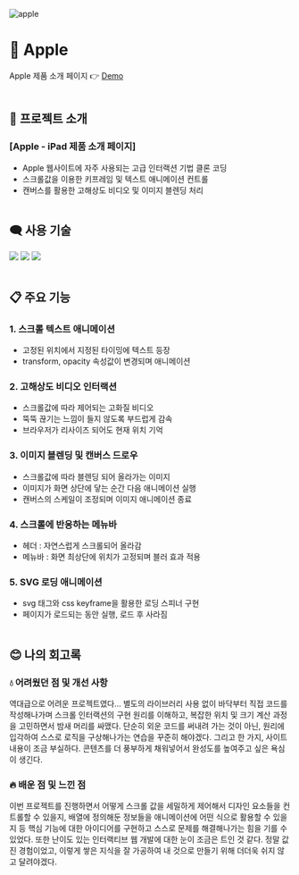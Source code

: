 ![apple](https://user-images.githubusercontent.com/110226567/213878791-c39e31ca-01e6-4728-b8b9-9374b6249ba0.png)

# 🍎 Apple

Apple 제품 소개 페이지 👉 [Demo](https://imjone.github.io/apple/)
<br><br>

## 📢 프로젝트 소개

### [Apple - iPad 제품 소개 페이지]

- Apple 웹사이트에 자주 사용되는 고급 인터랙션 기법 클론 코딩
- 스크롤값을 이용한 키프레임 및 텍스트 애니메이션 컨트롤
- 캔버스를 활용한 고해상도 비디오 및 이미지 블렌딩 처리
  <br><br>

## 🗨️ 사용 기술

<div>
  <img src="https://img.shields.io/badge/HTML-e34f26?style=flat-square&logo=HTML5&logoColor=white"/>
  <img src="https://img.shields.io/badge/CSS-1572b6?style=flat-square&logo=CSS3&logoColor=white"/>
  <img src="https://img.shields.io/badge/JavaScript-f7df1e?style=flat-square&logo=JavaScript&logoColor=white"/>
</div>
<br>

## 📋 주요 기능

### 1. 스크롤 텍스트 애니메이션

- 고정된 위치에서 지정된 타이밍에 텍스트 등장
- transform, opacity 속성값이 변경되며 애니메이션

### 2. 고해상도 비디오 인터랙션

- 스크롤값에 따라 제어되는 고화질 비디오
- 뚝뚝 끊기는 느낌이 들지 않도록 부드럽게 감속
- 브라우저가 리사이즈 되어도 현재 위치 기억

### 3. 이미지 블렌딩 및 캔버스 드로우

- 스크롤값에 따라 블렌딩 되어 올라가는 이미지
- 이미지가 화면 상단에 닿는 순간 다음 애니메이션 실행
- 캔버스의 스케일이 조정되며 이미지 애니메이션 종료

### 4. 스크롤에 반응하는 메뉴바

- 헤더 : 자연스럽게 스크롤되어 올라감
- 메뉴바 : 화면 최상단에 위치가 고정되며 블러 효과 적용

### 5. SVG 로딩 애니메이션

- svg 태그와 css keyframe을 활용한 로딩 스피너 구현
- 페이지가 로드되는 동안 실행, 로드 후 사라짐
  <br><br>

## 😊 나의 회고록

### 💧 어려웠던 점 및 개선 사항

역대급으로 어려운 프로젝트였다…
별도의 라이브러리 사용 없이 바닥부터 직접 코드를 작성해나가며 스크롤 인터랙션의 구현 원리를 이해하고,
복잡한 위치 및 크기 계산 과정을 고민하면서 밤새 머리를 싸맸다.
단순히 외운 코드를 써내려 가는 것이 아닌, 원리에 입각하여 스스로 로직을 구상해나가는 연습을 꾸준히 해야겠다.
그리고 한 가지, 사이트 내용이 조금 부실하다.
콘텐츠를 더 풍부하게 채워넣어서 완성도를 높여주고 싶은 욕심이 생긴다.

### 🔥 배운 점 및 느낀 점

이번 프로젝트를 진행하면서 어떻게 스크롤 값을 세밀하게 제어해서 디자인 요소들을 컨트롤할 수 있을지,
배열에 정의해둔 정보들을 애니메이션에 어떤 식으로 활용할 수 있을지 등
핵심 기능에 대한 아이디어를 구현하고 스스로 문제를 해결해나가는 힘을 기를 수 있었다.
또한 난이도 있는 인터랙티브 웹 개발에 대한 눈이 조금은 트인 것 같다.
정말 값진 경험이었고, 이렇게 쌓은 지식을 잘 가공하여 내 것으로 만들기 위해 더더욱 쉬지 않고 달려야겠다.

